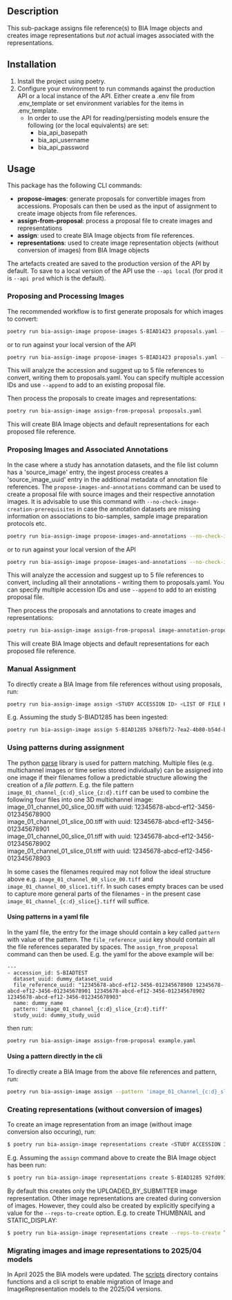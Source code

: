 ## Description
This sub-package assigns file reference(s) to BIA Image objects and creates image representations but *not* actual images associated with the representations.

## Installation
1. Install the project using poetry.
2. Configure your environment to run commands against the production API or a local instance of the API.
   Either create a .env file from .env_template or set environment variables for the items in .env_template.
    * In order to use the API for reading/persisting models ensure the following (or the local equivalents) are set:
        - bia_api_basepath
        - bia_api_username
        - bia_api_password

## Usage
This package has the following CLI commands:
 * **propose-images**: generate proposals for convertible images from accessions. Proposals can then be used as the input of assignment to create image objects from file references.
 * **assign-from-proposal**: process a proposal file to create images and representations
 * **assign**: used to create BIA Image objects from file references.
 * **representations**: used to create image representation objects (without conversion of images) from BIA Image objects

The artefacts created are saved to the production version of the API by default. To save to a local
version of the API use the `--api local` (for prod it is `--api prod` which is the default).

### Proposing and Processing Images
The recommended workflow is to first generate proposals for which images to convert:

```sh
poetry run bia-assign-image propose-images S-BIAD1423 proposals.yaml --max-items 5
```
or to run against your local version of the API
```sh
poetry run bia-assign-image propose-images S-BIAD1423 proposals.yaml --max-items 5 --api local
```

This will analyze the accession and suggest up to 5 file references to convert, writing them to proposals.yaml.
You can specify multiple accession IDs and use `--append` to add to an existing proposal file.

Then process the proposals to create images and representations:

```sh
poetry run bia-assign-image assign-from-proposal proposals.yaml
```

This will create BIA Image objects and default representations for each proposed file reference.

### Proposing Images and Associated Annotations
In the case where a study has annotation datasets, and the file list column has a 'source_image' entry, the ingest process creates a 'source_image_uuid' entry in the additional metadata of annotation file references. The `propose-images-and-annotations` command can be used to create a proposal file with source images and their respective annotation images. It is advisable to use this command with `--no-check-image-creation-prerequisites` in case the annotation datasets are missing information on associations to bio-samples, sample image preparation protocols etc.

```sh
poetry run bia-assign-image propose-images-and-annotations --no-check-image-creation-prerequisites S-BIAD1735 image-annotation-proposals.yaml --max-items 5
```
or to run against your local version of the API
```sh
poetry run bia-assign-image propose-images-and-annotations --no-check-image-creation-prerequisites S-BIAD1735 image-annotation-proposals.yaml --max-items 5 --api local
```

This will analyze the accession and suggest up to 5 file references to convert, including all their annotations - writing them to proposals.yaml.
You can specify multiple accession IDs and use `--append` to add to an existing proposal file.

Then process the proposals and annotations to create images and representations:

```sh
poetry run bia-assign-image assign-from-proposal image-annotation-proposals.yaml
```

This will create BIA Image objects and default representations for each proposed file reference.

### Manual Assignment
To directly create a BIA Image from file references without using proposals, run:
```sh
poetry run bia-assign-image assign <STUDY ACCESSION ID> <LIST OF FILE REFERENCE UUIDS>
```
E.g. Assuming the study S-BIAD1285 has been ingested:
```sh
poetry run bia-assign-image assign S-BIAD1285 b768fb72-7ea2-4b80-b54d-bdf5ca280bfd
```

### Using patterns during assignment
The python [parse](https://github.com/r1chardj0n3s/parse) library is used for pattern matching. Multiple files (e.g. multichannel images or time series stored individually) can be assigned into one image if their filenames follow a predictable structure allowing the creation of a *file pattern*. E.g. the file pattern `image_01_channel_{c:d}_slice_{z:d}.tiff` can be used to combine the following four files into one 3D multichannel image:<br>
 image_01_channel_00_slice_00.tiff with uuid: 12345678-abcd-ef12-3456-012345678900<br>
 image_01_channel_01_slice_00.tiff with uuid: 12345678-abcd-ef12-3456-012345678901<br>
 image_01_channel_00_slice_01.tiff with uuid: 12345678-abcd-ef12-3456-012345678902<br>
 image_01_channel_01_slice_01.tiff with uuid: 12345678-abcd-ef12-3456-012345678903<br>

 In some cases the filenames required may not follow the ideal structure above e.g. `image_01_channel_00_slice_00.tiff` and `image_01_channel_00_slice1.tiff`. In such cases empty braces can be used to capture more general parts of the filenames - in the present case `image_01_channel_{c:d}_slice{}.tiff` will suffice.
#### Using patterns in a yaml file
In the yaml file, the entry for the image should contain a key called `pattern` with value of the pattern. The `file_reference_uuid` key should contain all the file references separated by spaces. The `assign_from_proposal` command can then be used. E.g. the yaml for the above example will be:
```
---
- accession_id: S-BIADTEST
  dataset_uuid: dummy_dataset_uuid
  file_reference_uuid: "12345678-abcd-ef12-3456-012345678900 12345678-abcd-ef12-3456-012345678901 12345678-abcd-ef12-3456-012345678902 12345678-abcd-ef12-3456-012345678903"
  name: dummy_name
  pattern: 'image_01_channel_{c:d}_slice_{z:d}.tiff'
  study_uuid: dummy_study_uuid
```
then run:
```sh
poetry run bia-assign-image assign-from-proposal example.yaml
```

#### Using a pattern directly in the cli
To directly create a BIA Image from the above file references and pattern, run:
```sh
poetry run bia-assign-image assign --pattern 'image_01_channel_{c:d}_slice_{z:d}.tiff' S-BIADTEST 12345678-abcd-ef12-3456-012345678900 12345678-abcd-ef12-3456-012345678901 12345678-abcd-ef12-3456-012345678902 12345678-abcd-ef12-3456-012345678903
```

### Creating representations (without conversion of images)
To create an image representation from an image (without image conversion also occuring), run:
``` sh
$ poetry run bia-assign-image representations create <STUDY ACCESSION ID> <IMAGE UUID>
```
E.g. Assuming the `assign` command above to create the BIA Image object has been run:
```sh
$ poetry run bia-assign-image representations create S-BIAD1285 92fd093d-c8d2-4d89-ba28-9a9891cec73f
```

By default this creates only the UPLOADED_BY_SUBMITTER image representation. Other image representations are
created during conversion of images. However, they could also be created by explicitly specifying a
value for the `--reps-to-create` option. E.g. to create THUMBNAIL and STATIC_DISPLAY:
```sh
$ poetry run bia-assign-image representations create --reps-to-create THUMBNAIL --reps-to-create STATIC_DISPLAY S-BIAD1285 92fd093d-c8d2-4d89-ba28-9a9891cec73f
```

### Migrating images and image representations to 2025/04 models
In April 2025 the BIA models were updated. The [scripts](./scripts) directory contains functions and a cli script to enable migration of Image and ImageRepresentation models to the 2025/04 versions.
